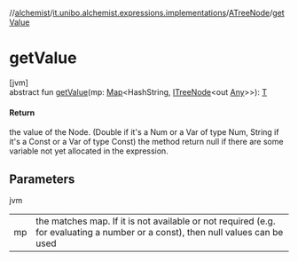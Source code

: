 //[alchemist](../../../index.md)/[it.unibo.alchemist.expressions.implementations](../index.md)/[ATreeNode](index.md)/[getValue](get-value.md)

# getValue

[jvm]\
abstract fun [getValue](get-value.md)(mp: [Map](https://docs.oracle.com/javase/8/docs/api/java/util/Map.html)<HashString, [ITreeNode](../../it.unibo.alchemist.expressions.interfaces/-i-tree-node/index.md)<out [Any](https://kotlinlang.org/api/latest/jvm/stdlib/kotlin/-any/index.html)>>): [T](index.md)

#### Return

the value of the Node. (Double if it's a Num or a Var of type Num, String if it's a Const or a Var of type Const) the method return null if there are some variable not yet allocated in the expression.

## Parameters

jvm

| | |
|---|---|
| mp | the matches map. If it is not available or not required (e.g. for evaluating a number or a const), then null values can be used |

